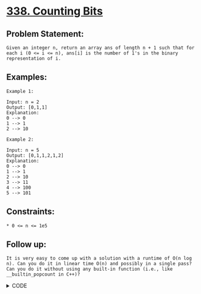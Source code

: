 # [338. Counting Bits](https://leetcode.com/problems/counting-bits/)

## Problem Statement:

```
Given an integer n, return an array ans of length n + 1 such that for each i (0 <= i <= n), ans[i] is the number of 1's in the binary representation of i.
```

## Examples:

```
Example 1:

Input: n = 2
Output: [0,1,1]
Explanation:
0 --> 0
1 --> 1
2 --> 10

Example 2:

Input: n = 5
Output: [0,1,1,2,1,2]
Explanation:
0 --> 0
1 --> 1
2 --> 10
3 --> 11
4 --> 100
5 --> 101
```

## Constraints:

```
* 0 <= n <= 1e5
```

## Follow up:

```
It is very easy to come up with a solution with a runtime of O(n log n). Can you do it in linear time O(n) and possibly in a single pass?
Can you do it without using any built-in function (i.e., like __builtin_popcount in C++)?
```

<details>
  <summary> CODE </summary>
  
  ```cpp

class Solution {
public:
    vector<int> countBits(int n) {
        vector<int> ans(n+1);
        ans[0] = 0;
        for(int i = 1; i < n+1; i++) {
            ans[i] = ans[i/2] + (i & 1); 
        }
        return ans;
    }
};
  
  ```
  
</details>
